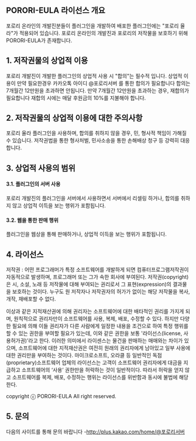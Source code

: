 ## PORORI-EULA 라이선스 개요
포로리 온라인의 개발진분들이 플러그인을 개발하여 배포한 플러그인에는 "포로리 율라"가 적용되어 있습니다.
포로리 온라인의 개발진과 포로리의 저작물을 보호하기 위해 PORORI-EULA가 존재합니다.
## 1. 저작권물의 상업적 이용
포로리 개발진이 개발한 플러그인의 상업적 사용 시 "합의"는 필수적 입니다.
상업적 이용이 만약 필요한경우 카카오톡 아이디 @포로리서버 를 통한 합의가 필요합니다
합의는 7개월간 12만원을 초과하면 안됩니다.
만약 7개월간 12만원을 초과하는 경우, 재합의가 필요합니다
재합의 시에는 매달 후원금의 10%를 지불해야 합니다.


## 2. 저작권물의 상업적 이용에 대한 주의사항

포로리 율라 플러그인을 사용하며, 합의를 취하지 않을 경우, 민, 형사적 책임이 가해질 수 있습니다.
저작권법을 통한 형사처벌, 민사소송을 통한 손해배상 청구 등 강력히 대응합니다.
 
## 3. 상업적 사용의 범위
#### 3.1. 플러그인의 서버 사용
포로리 개발진의 플러그인을 서버에서 사용하면서 서버에서 리셀링 하거나, 합의를 취하지 않고 상업적 이득을 보는 행위가 포함됩니다.

#### 3.2. 웹을 통한 판매 행위 
플러그인을 웹상을 통해 판매하거나, 상업적 이득을 보는 행위가 포함됩니다.




## 4. 라이선스
저작권 : 어떤 프로그래머가 특정 소프트웨어를 개발하게 되면 컴퓨터프로그램저작권이 자동적으로 발생하며, 프로그래머 또는 그가 속한 회사에 부여된다. 저작권(copyright)은 시, 소설, 노래 등 저작물에 대해 부여되는 권리로서 그 표현(expression)의 결과물을 보호하는 것이다. 누구도 원 저작자나 저작권자의 허가가 없이는 해당 저작물을 복사, 개작, 재배포할 수 없다. 

이상과 같은 지적재산권에 의해 권리자는 소프트웨어에 대한 배타적인 권리를 가지게 되며, 원칙적으로 권리자만이 소프트웨어를 사용, 복제, 배포, 수정할 수 있다. 하지만 다양한 필요에 의해 이들 권리자가 다른 사람에게 일정한 내용을 조건으로 하여 특정 행위를 할 수 있는 권한을 부여할 필요가 있는데, 이와 같은 권한을 보통 '라이선스(license, 사용허가권)'라고 한다. 이러한 의미에서 라이센스는 물건을 판매하는 매매와는 차이가 있으며, 소프트웨어에 대한 지적재산권은 여전히 원래의 권리자에게 남아있고 일부 사용에 대한 권리만을 부여하는 것이다. 마이크로소프트, 오라클 등 일반적인 독점(proprietary)소프트웨어 업체의 라이선스는 고객이 소프트웨어 권리자에게 대금을 지급하고 소프트웨어의 ‘사용’ 권한만을 허락하는 것이 일반적이다. 따라서 허락을 얻지 않고 소프트웨어를 복제, 배포, 수정하는 행위는 라이선스를 위반함과 동시에 불법에 해당한다.

copyright ⓒ PORORI-EULA All right reserved.


## 5. 문의
다음의 사이트를 통해 문의 바랍니다
-http://plus.kakao.com/home/@포로리서버

